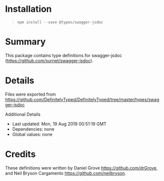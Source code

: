 # Installation
> `npm install --save @types/swagger-jsdoc`

# Summary
This package contains type definitions for swagger-jsdoc (https://github.com/surnet/swagger-jsdoc).

# Details
Files were exported from https://github.com/DefinitelyTyped/DefinitelyTyped/tree/master/types/swagger-jsdoc

Additional Details
 * Last updated: Mon, 19 Aug 2019 00:51:19 GMT
 * Dependencies: none
 * Global values: none

# Credits
These definitions were written by Daniel Grove <https://github.com/drGrove>, and Neil Bryson Cargamento <https://github.com/neilbryson>.
